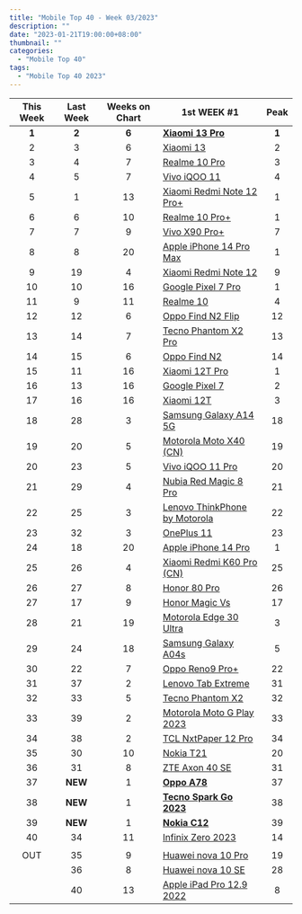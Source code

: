 ```yaml
---
title: "Mobile Top 40 - Week 03/2023"
description: ""
date: "2023-01-21T19:00:00+08:00"
thumbnail: ""
categories:
  - "Mobile Top 40"
tags:
  - "Mobile Top 40 2023"
---
```

<!--more-->
|**This Week**|**Last Week**|**Weeks on Chart**|******1st WEEK #1******|**Peak**|
|:----:|:----:|:----:|----|:----:|
|**1**|**2**|**6**|**[Xiaomi 13 Pro](https://www.gsmarena.com/xiaomi_13_pro-11962.php)**|**1**|
|2|3|6|[Xiaomi 13](https://www.gsmarena.com/xiaomi_13-12013.php)|2|
|3|4|7|[Realme 10 Pro](https://www.gsmarena.com/realme_10_pro-11978.php)|3|
|4|5|7|[Vivo iQOO 11](https://www.gsmarena.com/vivo_iqoo_11-11960.php)|4|
|5|1|13|[Xiaomi Redmi Note 12 Pro+](https://www.gsmarena.com/xiaomi_redmi_note_12_pro+-11954.php)|1|
|6|6|10|[Realme 10 Pro+](https://www.gsmarena.com/realme_10_pro+-11952.php)|1|
|7|7|9|[Vivo X90 Pro+](https://www.gsmarena.com/vivo_x90_pro+-11979.php)|7|
|8|8|20|[Apple iPhone 14 Pro Max](https://www.gsmarena.com/apple_iphone_14_pro_max-11773.php)|1|
|9|19|4|[Xiaomi Redmi Note 12](https://www.gsmarena.com/xiaomi_redmi_note_12-12063.php)|9|
|10|10|16|[Google Pixel 7 Pro](https://www.gsmarena.com/google_pixel_7_pro-11908.php)|1|
|11|9|11|[Realme 10](https://www.gsmarena.com/realme_10-11950.php)|4|
|12|12|6|[Oppo Find N2 Flip](https://www.gsmarena.com/oppo_find_n2_flip-12014.php)|12|
|13|14|7|[Tecno Phantom X2 Pro](https://www.gsmarena.com/tecno_phantom_x2_pro-12010.php)|13|
|14|15|6|[Oppo Find N2](https://www.gsmarena.com/oppo_find_n2-12002.php)|14|
|15|11|16|[Xiaomi 12T Pro](https://www.gsmarena.com/xiaomi_12t_pro-11887.php)|1|
|16|13|16|[Google Pixel 7](https://www.gsmarena.com/google_pixel_7-11903.php)|2|
|17|16|16|[Xiaomi 12T](https://www.gsmarena.com/xiaomi_12t-11888.php)|3|
|18|28|3|[Samsung Galaxy A14 5G](https://www.gsmarena.com/samsung_galaxy_a14_5g-12004.php)|18|
|19|20|5|[Motorola Moto X40 (CN)](https://www.gsmarena.com/motorola_moto_x40-11961.php)|19|
|20|23|5|[Vivo iQOO 11 Pro](https://www.gsmarena.com/vivo_iqoo_11_pro-12007.php)|20|
|21|29|4|[Nubia Red Magic 8 Pro](https://www.gsmarena.com/zte_nubia_red_magic_8_pro-12015.php)|21|
|22|25|3|[Lenovo ThinkPhone by Motorola](https://www.gsmarena.com/motorola_thinkphone-12059.php)|22|
|23|32|3|[OnePlus 11](https://www.gsmarena.com/oneplus_11-11893.php)|23|
|24|18|20|[Apple iPhone 14 Pro](https://www.gsmarena.com/apple_iphone_14_pro-11860.php)|1|
|25|26|4|[Xiaomi Redmi K60 Pro (CN)](https://www.gsmarena.com/xiaomi_redmi_k60_pro-12046.php)|25|
|26|27|8|[Honor 80 Pro](https://www.gsmarena.com/honor_80_pro-11992.php)|26|
|27|17|9|[Honor Magic Vs](https://www.gsmarena.com/honor_magic_vs-11991.php)|17|
|28|21|19|[Motorola Edge 30 Ultra](https://www.gsmarena.com/motorola_edge_30_ultra-11206.php)|3|
|29|24|18|[Samsung Galaxy A04s](https://www.gsmarena.com/samsung_galaxy_a04s-11803.php)|5|
|30|22|7|[Oppo Reno9 Pro+](https://www.gsmarena.com/oppo_reno9_pro+-11996.php)|22|
|31|37|2|[Lenovo Tab Extreme](https://www.gsmarena.com/lenovo_tab_extreme-12071.php)|31|
|32|33|5|[Tecno Phantom X2](https://www.gsmarena.com/tecno_phantom_x2-12009.php)|32|
|33|39|2|[Motorola Moto G Play 2023](https://www.gsmarena.com/motorola_moto_g_play_(2023)-11957.php)|33|
|34|38|2|[TCL NxtPaper 12 Pro](https://www.gsmarena.com/tcl_nxtpaper_12_pro-12062.php)|34|
|35|30|10|[Nokia T21](https://www.gsmarena.com/nokia_t21-11823.php)|20|
|36|31|8|[ZTE Axon 40 SE](https://www.gsmarena.com/zte_axon_40_se-11944.php)|31|
|37|**NEW**|1|**[Oppo A78](https://www.gsmarena.com/oppo_a78-12073.php)**|37|
|38|**NEW**|1|**[Tecno Spark Go 2023](https://www.gsmarena.com/tecno_spark_go_2023-12086.php)**|38|
|39|**NEW**|1|**[Nokia C12](https://www.gsmarena.com/nokia_c12-12085.php)**|39
|40|34|11|[Infinix Zero 2023](https://www.gsmarena.com/infinix_zero_2023-11976.php)|14|
||||||||||
|OUT|35|9|[Huawei nova 10 Pro](https://www.gsmarena.com/huawei_nova_10_pro-11640.php)|19|
||36|8|[Huawei nova 10 SE](https://www.gsmarena.com/huawei_nova_10_se-11918.php)|28|
||40|13|[Apple iPad Pro 12.9 2022](https://www.gsmarena.com/apple_ipad_pro_12_9_(2022)-11939.php)|8|
